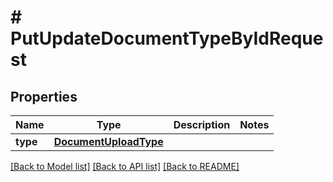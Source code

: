 # # PutUpdateDocumentTypeByIdRequest

## Properties

Name | Type | Description | Notes
------------ | ------------- | ------------- | -------------
**type** | [**DocumentUploadType**](DocumentUploadType.md) |  |

[[Back to Model list]](../../README.md#models) [[Back to API list]](../../README.md#endpoints) [[Back to README]](../../README.md)
